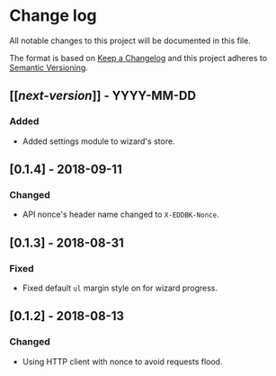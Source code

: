 # Change log
All notable changes to this project will be documented in this file.

The format is based on [Keep a Changelog](http://keepachangelog.com/)
and this project adheres to [Semantic Versioning](http://semver.org/).

## [[*next-version*]] - YYYY-MM-DD
### Added
- Added settings module to wizard's store.

## [0.1.4] - 2018-09-11
### Changed
- API nonce's header name changed to `X-EDDBK-Nonce`.

## [0.1.3] - 2018-08-31
### Fixed
- Fixed default `ul` margin style on for wizard progress.

## [0.1.2] - 2018-08-13
### Changed
- Using HTTP client with nonce to avoid requests flood.
